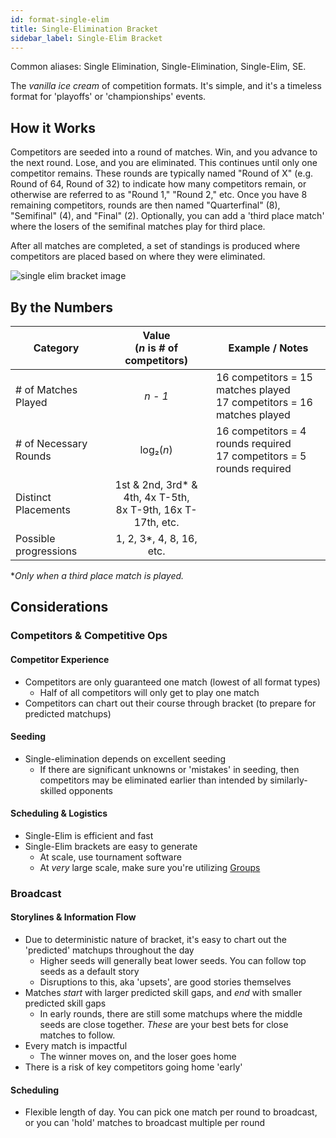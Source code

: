 ```yaml
---
id: format-single-elim
title: Single-Elimination Bracket
sidebar_label: Single-Elim Bracket
---
```


Common aliases: Single Elimination, Single-Elimination, Single-Elim, SE.

The *vanilla ice cream* of competition formats.
It's simple, and it's a timeless format for 'playoffs' or 'championships' events.

## How it Works

Competitors are seeded into a round of matches.
Win, and you advance to the next round.
Lose, and you are eliminated.
This continues until only one competitor remains.
These rounds are typically named "Round of X" (e.g. Round of 64, Round of 32) to indicate how many competitors
 remain, or otherwise are referred to as "Round 1," "Round 2," etc.
Once you have 8 remaining competitors, rounds are then named "Quarterfinal" (8), "Semifinal" (4), and "Final" (2).
Optionally, you can add a 'third place match' where the losers of the semifinal matches play for third place.

After all matches are completed, a set of standings is produced where competitors are placed based on where they were eliminated.

![single elim bracket image](https://i.imgur.com/wJcEF9d.png)

## By the Numbers

| Category              |      Value <br />(*n* is # of competitors)                |   Example / Notes |
| -------------         | :-----------:             | ----- |
| # of Matches Played   | *n - 1*                   | 16 competitors = 15 matches played <br />17 competitors = 16 matches played |
| # of Necessary Rounds    |   log₂(*n*)               | 16 competitors = 4 rounds required <br /> 17 competitors = 5 rounds required |
| Distinct Placements   |   1st & 2nd, 3rd* & 4th, 4x T-5th,<br />8x T-9th, 16x T-17th, etc.       |   |
| Possible progressions | 1, 2, 3*, 4, 8, 16, etc.   |

**Only when a third place match is played.*

## Considerations

### Competitors & Competitive Ops

#### Competitor Experience

* Competitors are only guaranteed one match (lowest of all format types)
  * Half of all competitors will only get to play one match
* Competitors can chart out their course through bracket (to prepare for predicted matchups)

#### Seeding

* Single-elimination depends on excellent seeding
  * If there are significant unknowns or 'mistakes' in seeding, then competitors may be eliminated earlier than intended by similarly-skilled opponents

#### Scheduling & Logistics

* Single-Elim is efficient and fast
* Single-Elim brackets are easy to generate
  * At scale, use tournament software
  * At *very* large scale, make sure you're utilizing [Groups](/docs/concepts#groups--pools)

### Broadcast

#### Storylines & Information Flow

* Due to deterministic nature of bracket, it's easy to chart out the 'predicted' matchups throughout the day
  * Higher seeds will generally beat lower seeds. You can follow top seeds as a default story
  * Disruptions to this, aka 'upsets', are good stories themselves
* Matches *start* with larger predicted skill gaps, and *end* with smaller predicted skill gaps
  * In early rounds, there are still some matchups where the middle seeds are close together. *These* are your best bets for close matches to follow.
* Every match is impactful
  * The winner moves on, and the loser goes home
* There is a risk of key competitors going home 'early'

#### Scheduling

* Flexible length of day. You can pick one match per round to broadcast, or you can 'hold' matches to broadcast multiple per round
